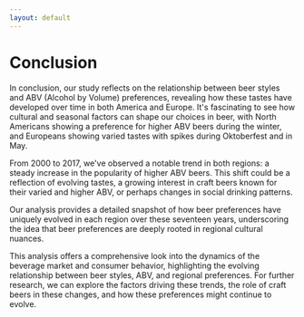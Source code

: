 ```yaml
---
layout: default
---
```


# Conclusion

In conclusion, our study reflects on the relationship between beer styles and ABV (Alcohol by Volume) preferences, revealing how these tastes have developed over time in both America and Europe. It's fascinating to see how cultural and seasonal factors can shape our choices in beer, with North Americans showing a preference for higher ABV beers during the winter, and Europeans showing varied tastes with spikes during Oktoberfest and in May.

From 2000 to 2017, we've observed a notable trend in both regions: a steady increase in the popularity of higher ABV beers. This shift could be a reflection of evolving tastes, a growing interest in craft beers known for their varied and higher ABV, or perhaps changes in social drinking patterns.

Our analysis provides a detailed snapshot of how beer preferences have uniquely evolved in each region over these seventeen years, underscoring the idea that beer preferences are deeply rooted in regional cultural nuances.

This analysis offers a comprehensive look into the dynamics of the beverage market and consumer behavior, highlighting the evolving relationship between beer styles, ABV, and regional preferences. For further research, we can explore the factors driving these trends, the role of craft beers in these changes, and how these preferences might continue to evolve.
